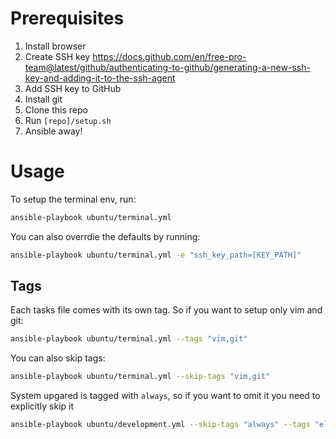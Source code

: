 # Prerequisites

1. Install browser
2. Create SSH key https://docs.github.com/en/free-pro-team@latest/github/authenticating-to-github/generating-a-new-ssh-key-and-adding-it-to-the-ssh-agent
3. Add SSH key to GitHub
4. Install git
5. Clone this repo
6. Run `[repo]/setup.sh`
7. Ansible away!

# Usage

To setup the terminal env, run:

```sh
ansible-playbook ubuntu/terminal.yml
```

You can also overrdie the defaults by running:

```sh
ansible-playbook ubuntu/terminal.yml -e "ssh_key_path=[KEY_PATH]"
```

## Tags

Each tasks file comes with its own tag. So if you want to setup only vim and git: 

```sh
ansible-playbook ubuntu/terminal.yml --tags "vim,git"
```

You can also skip tags: 

```sh
ansible-playbook ubuntu/terminal.yml --skip-tags "vim,git"
```

System upgared is tagged with `always`, so if you want to omit it you need to explicitly skip it

```sh
ansible-playbook ubuntu/development.yml --skip-tags "always" --tags "elm"
```
